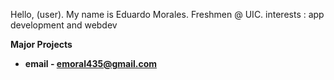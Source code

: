 Hello, (user).
My name is Eduardo Morales.
Freshmen @ UIC.
interests : app development and webdev 

<strong>Major Projects<strong>
      <ul>
            <li></lil>
      email - emoral435@gmail.com
